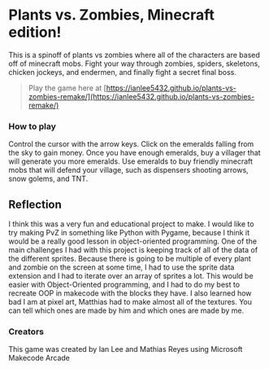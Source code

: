 # Plants vs. Zombies, Minecraft edition!
This is a spinoff of plants vs zombies where all of the characters are based off of minecraft mobs. Fight your way through zombies, spiders, skeletons, chicken jockeys, and endermen, and finally fight a secret final boss. 


> Play the game here at [https://ianlee5432.github.io/plants-vs-zombies-remake/](https://ianlee5432.github.io/plants-vs-zombies-remake/)


### How to play
Control the cursor with the arrow keys. Click on the emeralds falling from the sky to gain money. Once you have enough emeralds, buy a villager that will generate you more emeralds. Use emeralds to buy friendly minecraft mobs that will defend your village, such as dispensers shooting arrows, snow golems, and TNT. 

## Reflection
I think this was a very fun and educational project to make. I would like to try making PvZ in something like Python with Pygame, because I think it would be a really good lesson in object-oriented programming. One of the main challenges I had with this project is keeping track of all of the data of the different sprites. Because there is going to be multiple of every plant and zombie on the screen at some time, I had to use the sprite data extension and I had to iterate over an array of sprites a lot. This would be easier with Object-Oriented programming, and I had to do my best to recreate OOP in makecode with the blocks they have. I also learned how bad I am at pixel art, Matthias had to make almost all of the textures. You can tell which ones are made by him and which ones are made by me.

### Creators
This game was created by Ian Lee and Mathias Reyes using Microsoft Makecode Arcade
